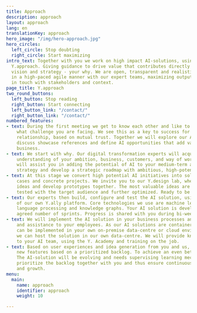```yaml
---
title: Approach
description: approach
layout: approach
lang: en
translationKey: approach
hero_image: "/img/hero-approach.jpg"
hero_circles:
  left_circle: Stop doubting
  right_circle: Start maximizing
intro_text: Together with you we work on high impact AI-solutions, using our proven
  Y.approach. Giving guidance to drive value that contributes directly to your mission,
  vision and strategy - your why. We are open, transparent and realistic. We work
  in a high-paced agile manner with our expert teams, maximizing output while keeping
  in touch with stakeholders and context.
page_title: Y.approach
two_round_buttons:
  left_button: Stop reading
  right_button: Start connecting
  left_button_link: "/contact/"
  right_button_link: "/contact/"
numbered_features:
- text: During the first meeting we get to know each other and like to hear from you
    what challenge you are facing. We see this as a key to success for a long-term
    relationship, based on mutual trust. Together we will explore our AI solutions,
    discuss showcase references and define AI opportunities that add value to your
    business.
- text: We start with why. Our digital transformation experts will acquire a deep
    understanding of your ambition, business, customers, and way of working. They
    will assist you in adding the potential of AI to your medium-term and longer-term
    strategy and develop a strategic roadmap with ambitious, high-potential AI initiatives.
- text: At this stage we convert high potential AI initiatives into solid business
    cases and concrete projects. We invite you to our Y.design lab, where we generate
    ideas and develop prototypes together. The most valuable ideas are elaborated,
    tested with the target audience and further optimized. Ready to be built.
- text: Our experts then build, configure and test the AI solution, using the modules
    of our own Y.ally platform. Core technologies we use are machine learning, natural
    language processing and knowledge graphs. Your AI solution is developed in the
    agreed number of sprints. Progress is shared with you during bi-weekly demos.
- text: We will implement the AI solution in your business processes and provide training
    and assistance to your employees. As our AI solutions are container-based, they
    can be implemented in your own on-premise data-centre or cloud environment, or
    we can host the solution in our own data-centre. We will provide knowledge transfer
    to your AI team, using the Y. Academy and training on the job.
- text: Based on user experiences and idea generation from you and us, we work on
    new features based on a prioritized backlog. To achieve an even better result.
    The AI-solution will be evolving and needs supervising learning mechanisms. We
    prioritize the backlog together with you and thus ensure continuous business value
    and growth.
menu:
  main:
    name: approach
    identifier: approach
    weight: 10

---
```

